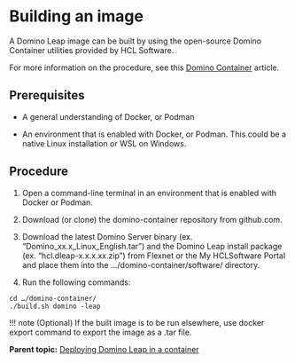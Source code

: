 # Building an image

A Domino Leap image can be built by using the open-source Domino Container utilities provided by HCL Software.

For more information on the procedure, see this [Domino Container](https://opensource.hcltechsw.com/domino-container/) article.

## Prerequisites

- A general understanding of Docker, or Podman

- An environment that is enabled with Docker, or Podman. This could be a native Linux installation or WSL on Windows.

## Procedure

1. Open a command-line terminal in an environment that is enabled with Docker or Podman.

2. Download (or clone) the domino-container repository from github.com.

3. Download the latest Domino Server binary (ex. “Domino_xx.x_Linux_English.tar”) and the Domino Leap install package (ex. “hcl.dleap-x.x.x.xx.zip”) from Flexnet or the My HCLSoftware Portal and place them into the …/domino-container/software/ directory.

4. Run the following commands:

```
cd …/domino-container/
./build.sh domino -leap
```

!!! note
    (Optional) If the built image is to be run elsewhere, use docker export command to export the image as a .tar file.


**Parent topic:** [Deploying Domino Leap in a container](dleap_deploy_to_container.md)